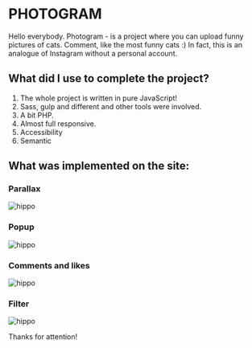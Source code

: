 # PHOTOGRAM
Hello everybody. Photogram - is a project where you can upload funny pictures of cats. Comment, like the most funny cats :) In fact, this is an analogue of Instagram without a personal account.

## What did I use to complete the project?
1. The whole project is written in pure JavaScript!
2. Sass, gulp and different and other tools were involved.
3. A bit PHP.
4. Almost full responsive.
5. Accessibility
6. Semantic


## What was implemented on the site:
### Parallax
![hippo](https://i.ibb.co/GxsHNfV/bandicam-2023-02-22-15-23-11-284.gif)

### Popup
![hippo](https://i.ibb.co/dLFzD39/bandicam-2023-02-22-15-33-36-383.gif)

### Comments and likes
![hippo](https://i.ibb.co/Dzkrs53/ezgif-com-video-to-gif-1.gif)

### Filter
![hippo](https://i.ibb.co/BfkBTff/ezgif-com-video-to-gif-2.gif)

Thanks for attention!

